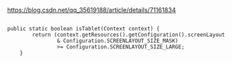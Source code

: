https://blog.csdn.net/qq_35619188/article/details/71161834
```

public static boolean isTablet(Context context) {
        return (context.getResources().getConfiguration().screenLayout
                & Configuration.SCREENLAYOUT_SIZE_MASK)
                >= Configuration.SCREENLAYOUT_SIZE_LARGE;
    }
```
